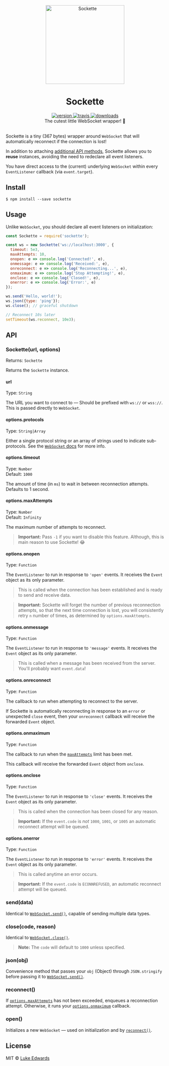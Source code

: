 <div align="center">
  <img src="https://github.com/lukeed/sockette/raw/master/sockette.jpg" alt="Sockette" height="250" />
</div>

<h1 align="center">Sockette</h1>

<div align="center">
  <a href="https://npmjs.org/package/sockette">
    <img src="https://badgen.now.sh/npm/v/sockette" alt="version" />
  </a>
  <a href="https://travis-ci.org/lukeed/sockette">
    <img src="https://badgen.now.sh/travis/lukeed/sockette" alt="travis" />
  </a>
  <a href="https://npmjs.org/package/sockette">
    <img src="https://badgen.now.sh/npm/dm/sockette" alt="downloads" />
  </a>
</div>

<div align="center">The cutest little WebSocket wrapper! 🧦</div>

<br />

Sockette is a tiny (367 bytes) wrapper around `WebSocket` that will automatically reconnect if the connection is lost!

In addition to attaching [additional API methods](#api), Sockette allows you to **reuse** instances, avoiding the need to redeclare all event listeners.

You have direct access to the (current) underlying `WebSocket` within every `EventListener` callback (via `event.target`).


## Install

```
$ npm install --save sockette
```


## Usage

Unlike `WebSocket`, you should declare all event listeners on initialization:
```js
const Sockette = require('sockette');

const ws = new Sockette('ws://localhost:3000', {
  timeout: 5e3,
  maxAttempts: 10,
  onopen: e => console.log('Connected!', e),
  onmessage: e => console.log('Received:', e),
  onreconnect: e => console.log('Reconnecting...', e),
  onmaximum: e => console.log('Stop Attempting!', e),
  onclose: e => console.log('Closed!', e),
  onerror: e => console.log('Error:', e)
});

ws.send('Hello, world!');
ws.json({type: 'ping'});
ws.close(); // graceful shutdown

// Reconnect 10s later
setTimeout(ws.reconnect, 10e3);
```


## API

### Sockette(url, options)

Returns: `Sockette`

Returns the `Sockette` instance.

#### url
Type: `String`

The URL you want to connect to &mdash; Should be prefixed with `ws://` or `wss://`. This is passed directly to `WebSocket`.

#### options.protocols
Type: `String|Array`

Either a single protocol string or an array of strings used to indicate sub-protocols. See the [`WebSocket` docs][MDN] for more info.

#### options.timeout
Type: `Number`<br>
Default: `1000`

The amount of time (in `ms`) to wait in between reconnection attempts. Defaults to 1 second.

#### options.maxAttempts
Type: `Number`<br>
Default: `Infinity`

The maximum number of attempts to reconnect.

> **Important:** Pass `-1` if you want to disable this feature. Although, this is main reason to use Sockette! :joy:

#### options.onopen
Type: `Function`

The `EventListener` to run in response to `'open'` events. It receives the `Event` object as its only parameter.

> This is called when the connection has been established and is ready to send and receive data.

> **Important:** Sockette will forget the number of previous reconnection attempts, so that the next time connection is lost, you will consistently retry `n` number of times, as determined by `options.maxAttempts`.

#### options.onmessage
Type: `Function`

The `EventListener` to run in response to `'message'` events. It receives the `Event` object as its only parameter.

> This is called when a message has been received from the server. You'll probably want `event.data`!

#### options.onreconnect
Type: `Function`

The callback to run when attempting to reconnect to the server.

If Sockette is automatically reconnecting in response to an `error` or unexpected `close` event, then your `onreconnect` callback will receive the forwarded `Event` object.

#### options.onmaximum
Type: `Function`

The callback to run when the [`maxAttempts`](o#ptionsmaxattempts) limit has been met.

This callback will receive the forwarded `Event` object from `onclose`.

#### options.onclose
Type: `Function`

The `EventListener` to run in response to `'close'` events. It receives the `Event` object as its only parameter.

> This is called when the connection has been closed for any reason.

> **Important:** If the `event.code` is _not_ `1000`, `1001`, or `1005` an automatic reconnect attempt will be queued.

#### options.onerror
Type: `Function`

The `EventListener` to run in response to `'error'` events. It receives the `Event` object as its only parameter.

> This is called anytime an error occurs.

> **Important:** If the `event.code` is `ECONNREFUSED`, an automatic reconnect attempt will be queued.

### send(data)

Identical to [`WebSocket.send()`][send], capable of sending multiple data types.

### close(code, reason)

Identical to [`WebSocket.close()`][close].

> **Note:** The `code` will default to `1000` unless specified.

### json(obj)

Convenience method that passes your `obj` (Object) through `JSON.stringify` before passing it to [`WebSocket.send()`][send].

### reconnect()

If [`options.maxAttempts`](#optionsmaxattempts) has not been exceeded, enqueues a reconnection attempt. Otherwise, it runs your [`options.onmaximum`](#optionsonmaximum) callback.

### open()

Initializes a new `WebSocket` &mdash; used on initialization and by [`reconnect()`](#reconnect).


## License

MIT © [Luke Edwards](https://lukeed.com)

[MDN]: https://developer.mozilla.org/en-US/docs/Web/API/WebSocket
[close]: https://developer.mozilla.org/en-US/docs/Web/API/WebSocket/close
[send]: https://developer.mozilla.org/en-US/docs/Web/API/WebSocket/send

